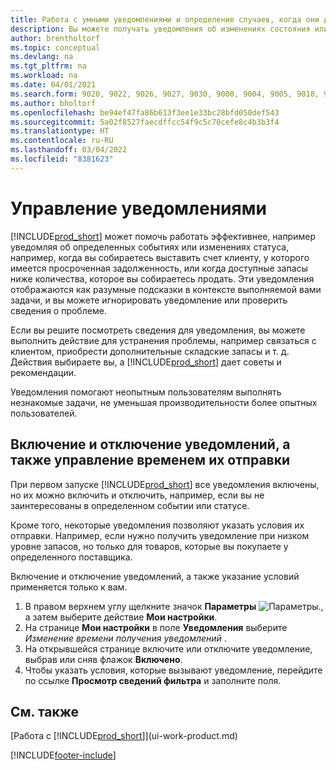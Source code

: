 ```yaml
---
title: Работа с умными уведомлениями и определение случаев, когда они должны отображаться
description: Вы можете получать уведомления об изменениях состояния или о событиях, например о просроченном платеже или о том, что запасы подходят к концу.
author: brentholtorf
ms.topic: conceptual
ms.devlang: na
ms.tgt_pltfrm: na
ms.workload: na
ms.date: 04/01/2021
ms.search.form: 9020, 9022, 9026, 9027, 9030, 9000, 9004, 9005, 9018, 9006, 9007, 9010, 9016, 9017
ms.author: bholtorf
ms.openlocfilehash: be94ef47fa86b613f3ee1e33bc28bfd050def543
ms.sourcegitcommit: 5a02f8527faecdffcc54f9c5c70cefe8c4b3b3f4
ms.translationtype: HT
ms.contentlocale: ru-RU
ms.lasthandoff: 03/04/2022
ms.locfileid: "8381623"
---
```

# <a name="manage-notifications"></a>Управление уведомлениями

[!INCLUDE[prod_short](includes/prod_short.md)] может помочь работать эффективнее, например уведомляя об определенных событиях или изменениях статуса, например, когда вы собираетесь выставить счет клиенту, у которого имеется просроченная задолженность, или когда доступные запасы ниже количества, которое вы собираетесь продать. Эти уведомления отображаются как разумные подсказки в контексте выполняемой вами задачи, и вы можете игнорировать уведомление или проверить сведения о проблеме.  

Если вы решите посмотреть сведения для уведомления, вы можете выполнить действие для устранения проблемы, например связаться с клиентом, приобрести дополнительные складские запасы и т. д. Действия выбираете вы, а [!INCLUDE[prod_short](includes/prod_short.md)] дает советы и рекомендации.  

Уведомления помогают неопытным пользователям выполнять незнакомые задачи, не уменьшая производительности более опытных пользователей.  

## <a name="to-turn-notifications-on-or-off-and-control-when-they-are-sent"></a>Включение и отключение уведомлений, а также управление временем их отправки

При первом запуске [!INCLUDE[prod_short](includes/prod_short.md)] все уведомления включены, но их можно включить и отключить, например, если вы не заинтересованы в определенном событии или статусе.  

Кроме того, некоторые уведомления позволяют указать условия их отправки. Например, если нужно получить уведомление при низком уровне запасов, но только для товаров, которые вы покупаете у определенного поставщика.  

Включение и отключение уведомлений, а также указание условий применяется только к вам.  

1. В правом верхнем углу щелкните значок **Параметры** ![Параметры.](media/ui-experience/settings_icon_small.png "Значок настроек для ролевого центра"), а затем выберите действие **Мои настройки**.  
2. На странице **Мои настройки** в поле **Уведомления** выберите *Изменение времени получения уведомлений* .  
3. На открывшейся странице включите или отключите уведомление, выбрав или сняв флажок **Включено**.  
4. Чтобы указать условия, которые вызывают уведомление, перейдите по ссылке **Просмотр сведений фильтра** и заполните поля.  

## <a name="see-also"></a>См. также

[Работа с [!INCLUDE[prod_short](includes/prod_short.md)]](ui-work-product.md)


[!INCLUDE[footer-include](includes/footer-banner.md)]